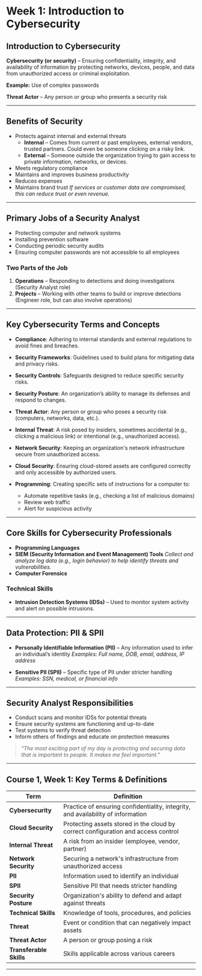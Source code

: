 # Week 1: Introduction to Cybersecurity

## Introduction to Cybersecurity

**Cybersecurity (or security)** – Ensuring confidentiality, integrity, and availability of information by protecting networks, devices, people, and data from unauthorized access or criminal exploitation.

**Example:** Use of complex passwords

**Threat Actor** – Any person or group who presents a security risk

---

## Benefits of Security

- Protects against internal and external threats
  - **Internal** – Comes from current or past employees, external vendors, trusted partners. Could even be someone clicking on a risky link.
  - **External** – Someone outside the organization trying to gain access to private information, networks, or devices.
- Meets regulatory compliance
- Maintains and improves business productivity
- Reduces expenses
- Maintains brand trust
  *If services or customer data are compromised, this can reduce trust or even revenue.*

---

## Primary Jobs of a Security Analyst

- Protecting computer and network systems
- Installing prevention software
- Conducting periodic security audits
- Ensuring computer passwords are not accessible to all employees

### Two Parts of the Job

1. **Operations** – Responding to detections and doing investigations (Security Analyst role)
2. **Projects** – Working with other teams to build or improve detections (Engineer role, but can also involve operations)

---

## Key Cybersecurity Terms and Concepts

- **Compliance**: Adhering to internal standards and external regulations to avoid fines and breaches.
- **Security Frameworks**: Guidelines used to build plans for mitigating data and privacy risks.
- **Security Controls**: Safeguards designed to reduce specific security risks.
- **Security Posture**: An organization’s ability to manage its defenses and respond to changes.

- **Threat Actor**: Any person or group who poses a security risk (computers, networks, data, etc.).
- **Internal Threat**: A risk posed by insiders, sometimes accidental (e.g., clicking a malicious link) or intentional (e.g., unauthorized access).
- **Network Security**: Keeping an organization's network infrastructure secure from unauthorized access.
- **Cloud Security**: Ensuring cloud-stored assets are configured correctly and only accessible by authorized users.

- **Programming**: Creating specific sets of instructions for a computer to:
  - Automate repetitive tasks (e.g., checking a list of malicious domains)
  - Review web traffic
  - Alert for suspicious activity

---

## Core Skills for Cybersecurity Professionals

- **Programming Languages**
- **SIEM (Security Information and Event Management) Tools**
  *Collect and analyze log data (e.g., login behavior) to help identify threats and vulnerabilities.*
- **Computer Forensics**

### Technical Skills

- **Intrusion Detection Systems (IDSs)** – Used to monitor system activity and alert on possible intrusions.

---

## Data Protection: PII & SPII

- **Personally Identifiable Information (PII)** – Any information used to infer an individual’s identity
  *Examples: Full name, DOB, email, address, IP address*

- **Sensitive PII (SPII)** – Specific type of PII under stricter handling
  *Examples: SSN, medical, or financial info*

---

## Security Analyst Responsibilities

- Conduct scans and monitor IDSs for potential threats
- Ensure security systems are functioning and up-to-date
- Test systems to verify threat detection
- Inform others of findings and educate on protection measures

> *"The most exciting part of my day is protecting and securing data that is important to people. It makes me feel important."*

---

## Course 1, Week 1: Key Terms & Definitions

| Term | Definition |
|------|------------|
| **Cybersecurity** | Practice of ensuring confidentiality, integrity, and availability of information |
| **Cloud Security** | Protecting assets stored in the cloud by correct configuration and access control |
| **Internal Threat** | A risk from an insider (employee, vendor, partner) |
| **Network Security** | Securing a network's infrastructure from unauthorized access |
| **PII** | Information used to identify an individual |
| **SPII** | Sensitive PII that needs stricter handling |
| **Security Posture** | Organization's ability to defend and adapt against threats |
| **Technical Skills** | Knowledge of tools, procedures, and policies |
| **Threat** | Event or condition that can negatively impact assets |
| **Threat Actor** | A person or group posing a risk |
| **Transferable Skills** | Skills applicable across various careers |

---
